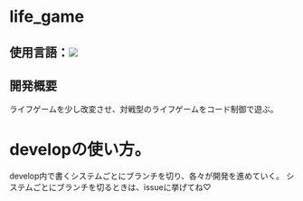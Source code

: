 # life_game

## 使用言語：<img src="https://img.shields.io/badge/-Python-3776AB.svg?logo=python&style=social">

## 開発概要
ライフゲームを少し改変させ、対戦型のライフゲームをコード制御で遊ぶ。

# developの使い方。
develop内で書くシステムごとにブランチを切り、各々が開発を進めていく。
システムごとにブランチを切るときは、issueに挙げてね♡